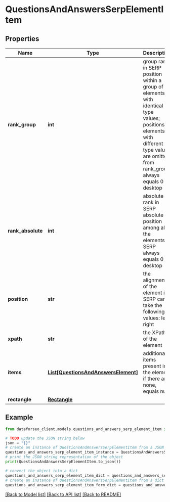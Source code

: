 # QuestionsAndAnswersSerpElementItem


## Properties

Name | Type | Description | Notes
------------ | ------------- | ------------- | -------------
**rank_group** | **int** | group rank in SERP position within a group of elements with identical type values; positions of elements with different type values are omitted from rank_group; always equals 0 for desktop | [optional] 
**rank_absolute** | **int** | absolute rank in SERP absolute position among all the elements in SERP always equals 0 for desktop | [optional] 
**position** | **str** | the alignment of the element in SERP can take the following values: left, right | [optional] 
**xpath** | **str** | the XPath of the element | [optional] 
**items** | [**List[QuestionsAndAnswersElement]**](QuestionsAndAnswersElement.md) | additional items present in the element if there are none, equals null | [optional] 
**rectangle** | [**Rectangle**](Rectangle.md) |  | [optional] 

## Example

```python
from dataforseo_client.models.questions_and_answers_serp_element_item import QuestionsAndAnswersSerpElementItem

# TODO update the JSON string below
json = "{}"
# create an instance of QuestionsAndAnswersSerpElementItem from a JSON string
questions_and_answers_serp_element_item_instance = QuestionsAndAnswersSerpElementItem.from_json(json)
# print the JSON string representation of the object
print(QuestionsAndAnswersSerpElementItem.to_json())

# convert the object into a dict
questions_and_answers_serp_element_item_dict = questions_and_answers_serp_element_item_instance.to_dict()
# create an instance of QuestionsAndAnswersSerpElementItem from a dict
questions_and_answers_serp_element_item_form_dict = questions_and_answers_serp_element_item.from_dict(questions_and_answers_serp_element_item_dict)
```
[[Back to Model list]](../README.md#documentation-for-models) [[Back to API list]](../README.md#documentation-for-api-endpoints) [[Back to README]](../README.md)


